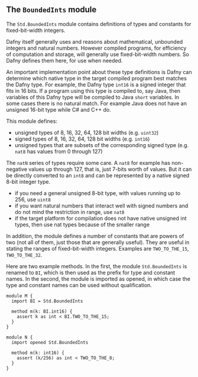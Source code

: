 
## The `BoundedInts` module

The `Std.BoundedInts` module contains definitions of types and constants for fixed-bit-width integers.

Dafny itself generally uses and reasons about mathematical, unbounded integers and natural numbers.
However compiled programs, for efficiency of computation and storage, will generally use fixed-bit-width
numbers. So Dafny defines them here, for use when needed.

An important implementation point about these type definitions is Dafny can determine which native type
in the target compiled program best matches the Dafny type. For example, the Dafny type `int16` is
a signed integer that fits in 16 bits. If a program using this type is compiled to, say Java, then
variables of this Dafny type will be compiled to Java `short` variables. In some cases there is no
natural match. For example Java does not have an unsigned 16-bit type while C# and C++ do.

This module defines:
- unsigned types of 8, 16, 32, 64, 128 bit widths (e.g. `uint32`)
- signed types of 8, 16, 32, 64, 128 bit widths (e.g. `int16`)
- unsigned types that are subsets of the corresponding signed type (e.g. `nat8` has values from 0 through 127)

The `natN` series of types require some care. A `nat8` for example has non-negative values up through 127,
that is, just 7-bits worth of values. But it can be directly converted to an `int8` and can be represented by a
native signed 8-bit integer type.
- if you need a general unsigned 8-bit type, with values running up to 256, use `uint8`
- if you want natural numbers that interact well with signed numbers and do not mind the restriction in range, use `nat8`
- if the target platform for compilation does not have native unsigned int types, then use nat types because of the smaller range

In addition, the module defines a number of constants that are powers of two (not all of them, just those that are generally useful).
They are useful in stating the ranges of fixed-bit-width integers. Examples are `TWO_TO_THE_15`, `TWO_TO_THE_32`.

Here are two example methods. In the first, the module `Std.BoundedInts` is renamed to `BI`, which is then used as the prefix for type and constant names.
In the second, the module is imported as opened, in which case the type and constant names can be used without qualification.
<!-- %check-verify -->
```dafny
module M {
  import BI = Std.BoundedInts
  
  method m(k: BI.int16) {
    assert k as int < BI.TWO_TO_THE_15;
  }
}

module N {
  import opened Std.BoundedInts

  method m(k: int16) {
    assert (k/256) as int < TWO_TO_THE_8;
  }
}
```
